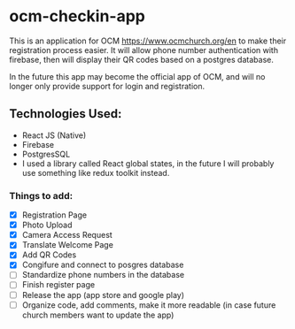 # ocm-checkin-app
This is an application for OCM <https://www.ocmchurch.org/en> to make their registration process easier. It will allow phone number authentication with firebase, then will display their QR codes based on a postgres database. 

In the future this app may become the official app of OCM, and will no longer only provide support for login and registration.

## Technologies Used: 
- React JS (Native)
- Firebase
- PostgresSQL
- I used a library called React global states, in the future I will probably use something like redux toolkit instead.


### Things to add:
- [x] Registration Page
- [x] Photo Upload
- [x] Camera Access Request
- [x] Translate Welcome Page
- [x] Add QR Codes
- [x] Congifure and connect to posgres database 
- [ ] Standardize phone numbers in the database
- [ ] Finish register page
- [ ] Release the app (app store and google play)
- [ ] Organize code, add comments, make it more readable (in case future church members want to update the app)

